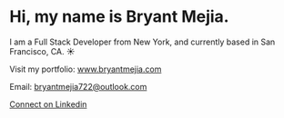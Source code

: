 <h1>Hi, my name is Bryant Mejia. </h1>
<p>I am a Full Stack Developer from New York, and currently based in San Francisco, CA. ☀️</p>
<p>Visit my portfolio: <a href="https://www.bryantmejia.com" target="_blank">www.bryantmejia.com</a></div>
<p>Email: <a href="mailto:bryantmejia722@outlook.com" target="_blank">bryantmejia722@outlook.com</a></p>
<a href="https://www.linkedin.com/in/bryant-mejia-085669331" target="_blank">Connect on Linkedin</a>
